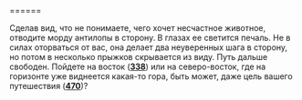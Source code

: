 ======

Сделав вид, что не понимаете, чего хочет несчастное животное, отводите морду антилопы в сторону. В глазах ее светится печаль. Не в силах оторваться от вас, она делает два неуверенных шага в сторону, но потом в несколько прыжков скрывается из виду. Путь дальше свободен. Пойдете на восток ([**338**](#n_338)) или на северо-восток, где на горизонте уже виднеется какая-то гора, быть может, даже цель вашего путешествия ([**470**](#n_470))?

